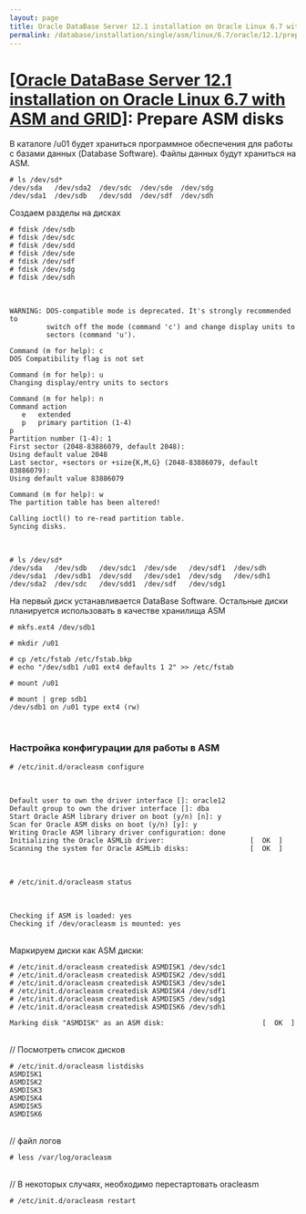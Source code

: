 ```yaml
---
layout: page
title: Oracle DataBase Server 12.1 installation on Oracle Linux 6.7 with ASM and GRID - Prepare ASM disks
permalink: /database/installation/single/asm/linux/6.7/oracle/12.1/prepare-asm-disks/
---
```


# <a href="/database/installation/single/asm/linux/6.7/oracle/12.1/">[Oracle DataBase Server 12.1 installation on Oracle Linux 6.7 with ASM and GRID]</a>: Prepare ASM disks



В каталоге /u01 будет храниться программное обеспечения для работы с базами данных (Database Software). Файлы данных будут храниться на ASM.


    # ls /dev/sd*
    /dev/sda   /dev/sda2  /dev/sdc  /dev/sde  /dev/sdg
    /dev/sda1  /dev/sdb   /dev/sdd  /dev/sdf  /dev/sdh


Создаем разделы на дисках

    # fdisk /dev/sdb
    # fdisk /dev/sdc
    # fdisk /dev/sdd
    # fdisk /dev/sde
    # fdisk /dev/sdf
    # fdisk /dev/sdg
    # fdisk /dev/sdh

<br/>


    WARNING: DOS-compatible mode is deprecated. It's strongly recommended to
             switch off the mode (command 'c') and change display units to
             sectors (command 'u').

    Command (m for help): c
    DOS Compatibility flag is not set

    Command (m for help): u
    Changing display/entry units to sectors

    Command (m for help): n
    Command action
       e   extended
       p   primary partition (1-4)
    p
    Partition number (1-4): 1
    First sector (2048-83886079, default 2048):
    Using default value 2048
    Last sector, +sectors or +size{K,M,G} (2048-83886079, default 83886079):
    Using default value 83886079

    Command (m for help): w
    The partition table has been altered!

    Calling ioctl() to re-read partition table.
    Syncing disks.


<br/>

    # ls /dev/sd*
    /dev/sda   /dev/sdb   /dev/sdc1  /dev/sde   /dev/sdf1  /dev/sdh
    /dev/sda1  /dev/sdb1  /dev/sdd   /dev/sde1  /dev/sdg   /dev/sdh1
    /dev/sda2  /dev/sdc   /dev/sdd1  /dev/sdf   /dev/sdg1


На первый диск устанавливается DataBase Software. Остальные диски планируется использовать в качестве хранилища ASM

    # mkfs.ext4 /dev/sdb1

    # mkdir /u01

    # cp /etc/fstab /etc/fstab.bkp
    # echo "/dev/sdb1 /u01 ext4 defaults 1 2" >> /etc/fstab

    # mount /u01

    # mount | grep sdb1
    /dev/sdb1 on /u01 type ext4 (rw)



<br/>

### Настройка конфигурации для работы в ASM

    # /etc/init.d/oracleasm configure

<br/>

    Default user to own the driver interface []: oracle12
    Default group to own the driver interface []: dba
    Start Oracle ASM library driver on boot (y/n) [n]: y
    Scan for Oracle ASM disks on boot (y/n) [y]: y
    Writing Oracle ASM library driver configuration: done
    Initializing the Oracle ASMLib driver:                     [  OK  ]
    Scanning the system for Oracle ASMLib disks:               [  OK  ]


<br/>

    # /etc/init.d/oracleasm status

<br/>

    Checking if ASM is loaded: yes
    Checking if /dev/oracleasm is mounted: yes


<br/>
Маркируем диски как ASM диски:


    # /etc/init.d/oracleasm createdisk ASMDISK1 /dev/sdc1
    # /etc/init.d/oracleasm createdisk ASMDISK2 /dev/sdd1
    # /etc/init.d/oracleasm createdisk ASMDISK3 /dev/sde1
    # /etc/init.d/oracleasm createdisk ASMDISK4 /dev/sdf1
    # /etc/init.d/oracleasm createdisk ASMDISK5 /dev/sdg1
    # /etc/init.d/oracleasm createdisk ASMDISK6 /dev/sdh1

    Marking disk "ASMDISK" as an ASM disk:                        [  OK  ]



<br/>
// Посмотреть список дисков

    # /etc/init.d/oracleasm listdisks
    ASMDISK1
    ASMDISK2
    ASMDISK3
    ASMDISK4
    ASMDISK5
    ASMDISK6

<br/>
// файл логов

    # less /var/log/oracleasm

<br/>
// В некоторых случаях, необходимо перестартовать oracleasm

    # /etc/init.d/oracleasm restart
